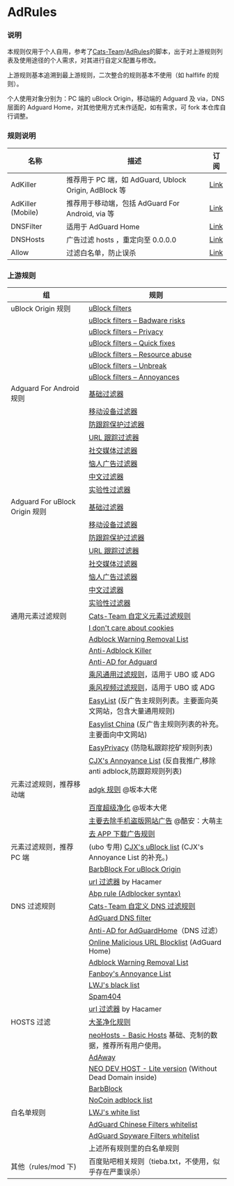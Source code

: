 # AdRules

### 说明

本规则仅用于个人自用，参考了[Cats-Team](https://github.com/Cats-Team)/[AdRules](https://github.com/Cats-Team/AdRules)的脚本，出于对上游规则列表及使用途径的个人需求，对其进行自定义配置与修改。

上游规则基本追溯到最上游规则，二次整合的规则基本不使用（如 halflife 的规则）。

个人使用对象分别为：PC 端的 uBlock Origin，移动端的 Adguard 及 via，DNS 层面的 Adguard Home，对其他使用方式未作适配，如有需求，可 fork 本仓库自行调整。

### 规则说明

| 名称              | 描述                                                  | 订阅                                                                         |
| ----------------- | ----------------------------------------------------- | ---------------------------------------------------------------------------- |
| AdKiller          | 推荐用于 PC 端，如 AdGuard, Ublock Origin, AdBlock 等 | [Link](https://raw.githubusercontent.com/PhoenixLjw/AdRules/main/filter.txt) |
| AdKiller (Mobile) | 推荐用于移动端，包括 AdGuard For Android, via 等      | [Link](https://raw.githubusercontent.com/PhoenixLjw/AdRules/main/mobile.txt) |
| DNSFilter         | 适用于 AdGuard Home                                   | [Link](https://raw.githubusercontent.com/PhoenixLjw/AdRules/main/dns.txt)    |
| DNSHosts          | 广告过滤 hosts ，重定向至 0.0.0.0                     | [Link](https://raw.githubusercontent.com/PhoenixLjw/AdRules/main/hosts.txt)  |
| Allow             | 过滤白名单，防止误杀                                  | [Link](https://raw.githubusercontent.com/PhoenixLjw/AdRules/main/allow.txt)  |

### 上游规则

| 组                             | 规则                                                                                                                                              |
| ------------------------------ | ------------------------------------------------------------------------------------------------------------------------------------------------- |
| uBlock Origin 规则             | [uBlock filters](https://raw.githubusercontent.com/uBlockOrigin/uAssets/master/filters/filters.txt)                                               |
|                                | [uBlock filters – Badware risks](https://raw.githubusercontent.com/uBlockOrigin/uAssets/master/filters/badware.txt)                               |
|                                | [uBlock filters – Privacy](https://raw.githubusercontent.com/uBlockOrigin/uAssets/master/filters/privacy.txt)                                     |
|                                | [uBlock filters – Quick fixes](https://raw.githubusercontent.com/uBlockOrigin/uAssets/master/filters/quick-fixes.txt)                             |
|                                | [uBlock filters – Resource abuse](https://raw.githubusercontent.com/uBlockOrigin/uAssets/master/filters/resource-abuse.txt)                       |
|                                | [uBlock filters – Unbreak](https://raw.githubusercontent.com/uBlockOrigin/uAssets/master/filters/unbreak.txt)                                     |
|                                | [uBlock filters – Annoyances](https://raw.githubusercontent.com/uBlockOrigin/uAssets/master/filters/annoyances.txt)                               |
| Adguard For Android 规则       | [基础过滤器](https://filters.adtidy.org/android/filters/2_optimized.txt)                                                                          |
|                                | [移动设备过滤器](https://filters.adtidy.org/android/filters/11_optimized.txt)                                                                     |
|                                | [防跟踪保护过滤器](https://filters.adtidy.org/android/filters/3_optimized.txt)                                                                    |
|                                | [URL 跟踪过滤器](https://filters.adtidy.org/android/filters/17_optimized.txt)                                                                     |
|                                | [社交媒体过滤器](https://filters.adtidy.org/android/filters/4_optimized.txt)                                                                      |
|                                | [恼人广告过滤器](https://filters.adtidy.org/android/filters/14_optimized.txt)                                                                     |
|                                | [中文过滤器](https://filters.adtidy.org/android/filters/224_optimized.txt)                                                                        |
|                                | [实验性过滤器](https://filters.adtidy.org/android/filters/5_optimized.txt)                                                                        |
| Adguard For uBlock Origin 规则 | [基础过滤器](https://filters.adtidy.org/extension/ublock/filters/2_optimized.txt)                                                                 |
|                                | [移动设备过滤器](https://filters.adtidy.org/extension/ublock/filters/11_optimized.txt)                                                            |
|                                | [防跟踪保护过滤器](https://filters.adtidy.org/extension/ublock/filters/3_optimized.txt)                                                           |
|                                | [URL 跟踪过滤器](https://filters.adtidy.org/extension/ublock/filters/17_optimized.txt)                                                            |
|                                | [社交媒体过滤器](https://filters.adtidy.org/extension/ublock/filters/4_optimized.txt)                                                             |
|                                | [恼人广告过滤器](https://filters.adtidy.org/extension/ublock/filters/14_optimized.txt)                                                            |
|                                | [中文过滤器](https://filters.adtidy.org/extension/ublock/filters/224_optimized.txt)                                                               |
|                                | [实验性过滤器](https://filters.adtidy.org/extension/ublock/filters/5_optimized.txt)                                                               |
| 通用元素过滤规则               | [Cats-Team 自定义元素过滤规则](https://raw.githubusercontent.com/Cats-Team/AdRules/main/mod/rules/adblock-rules.txt)                              |
|                                | [I don't care about cookies](https://www.i-dont-care-about-cookies.eu/abp/)                                                                       |
|                                | [Adblock Warning Removal List](https://easylist-downloads.adblockplus.org/antiadblockfilters.txt)                                                 |
|                                | [Anti-Adblock Killer](https://raw.githubusercontent.com/reek/anti-adblock-killer/master/anti-adblock-killer-filters.txt)                          |
|                                | [Anti-AD for Adguard](https://raw.githubusercontent.com/privacy-protection-tools/anti-AD/master/anti-ad-adguard.txt)                              |
|                                | [乘风通用过滤规则](https://raw.githubusercontent.com/xinggsf/Adblock-Plus-Rule/master/rule.txt)，适用于 UBO 或 ADG                                |
|                                | [乘风视频过滤规则](https://raw.githubusercontent.com/xinggsf/Adblock-Plus-Rule/master/mv.txt)，适用于 UBO 或 ADG                                  |
|                                | [EasyList](https://easylist-downloads.adblockplus.org/easylist.txt) (反广告主规则列表。主要面向英文网站，包含大量通用规则)                        |
|                                | [Easylist China](https://easylist-downloads.adblockplus.org/easylistchina.txt) (反广告主规则列表的补充。主要面向中文网站)                         |
|                                | [EasyPrivacy](https://easylist-downloads.adblockplus.org/easyprivacy.txt) (防隐私跟踪挖矿规则列表)                                                |
|                                | [CJX's Annoyance List](https://raw.githubusercontent.com/cjx82630/cjxlist/master/cjx-annoyance.txt) (反自我推广,移除 anti adblock,防跟踪规则列表) |
| 元素过滤规则，推荐移动端       | [adgk 规则](https://raw.githubusercontent.com/banbendalao/ADgk/master/ADgk.txt) @坂本大佬                                                         |
|                                | [百度超级净化](https://raw.githubusercontent.com/banbendalao/ADgk/master/kill-baidu-ad.txt) @坂本大佬                                             |
|                                | [主要去除手机盗版网站广告](https://raw.githubusercontent.com/damengzhu/banad/main/jiekouAD.txt) @酷安：大萌主                                     |
|                                | [去 APP 下载广告规则](https://raw.githubusercontent.com/Noyllopa/NoAppDownload/master/NoAppDownload.txt)                                          |
| 元素过滤规则，推荐 PC 端       | (ubo 专用) [CJX's uBlock list](https://raw.githubusercontent.com/cjx82630/cjxlist/master/cjx-ublock.txt) (CJX's Annoyance List 的补充。)          |
|                                | [BarbBlock For uBlock Origin](https://paulgb.github.io/BarbBlock/blacklists/ublock-origin.txt)                                                    |
|                                | [url 过滤器](https://raw.githubusercontent.com/Cats-Team/AdRule/main/url-filter.txt) by Hacamer                                                   |
|                                | [Abp rule (Adblocker syntax)](https://abp.oisd.nl/basic/)                                                                                         |
| DNS 过滤规则                   | [Cats-Team 自定义 DNS 过滤规则](https://raw.githubusercontent.com/Cats-Team/AdRules/main/mod/rules/dns-rules.txt)                                 |
|                                | [AdGuard DNS filter](https://adguardteam.github.io/AdGuardSDNSFilter/Filters/filter.txt)                                                          |
|                                | [Anti-AD for AdGuardHome](https://raw.githubusercontent.com/privacy-protection-tools/anti-AD/master/anti-ad-easylist.txt)（DNS 过滤）             |
|                                | [Online Malicious URL Blocklist](https://curben.gitlab.io/malware-filter/urlhaus-filter-agh-online.txt) (AdGuard Home)                            |
|                                | [Adblock Warning Removal List](https://easylist-downloads.adblockplus.org/antiadblockfilters.txt)                                                 |
|                                | [Fanboy's Annoyance List](https://easylist.to/easylist/fanboy-annoyance.txt)                                                                      |
|                                | [LWJ's black list](https://raw.githubusercontent.com/liwenjie119/adg-rules/master/black.txt)                                                      |
|                                | [Spam404](https://raw.githubusercontent.com/Spam404/lists/master/main-blacklist.txt)                                                              |
|                                | [url 过滤器](https://raw.githubusercontent.com/Cats-Team/AdRule/main/url-filter.txt) by Hacamer                                                   |
| HOSTS 过滤                     | [大圣净化规则](https://raw.githubusercontent.com/jdlingyu/ad-wars/master/hosts)                                                                   |
|                                | [neoHosts - Basic Hosts](https://cdn.jsdelivr.net/gh/neoFelhz/neohosts@gh-pages/basic/hosts.txt) 基础、克制的数据，推荐所有用户使用。             |
|                                | [AdAway](https://adaway.org/hosts.txt)                                                                                                            |
|                                | [NEO DEV HOST - Lite version](https://raw.githubusercontent.com/neodevpro/neodevhost/master/lite_host) (Without Dead Domain inside)               |
|                                | [BarbBlock](https://paulgb.github.io/BarbBlock/blacklists/hosts-file.txt)                                                                         |
|                                | [NoCoin adblock list](https://raw.githubusercontent.com/hoshsadiq/adblock-nocoin-list/master/hosts.txt)                                           |
| 白名单规则                     | [LWJ's white list](https://raw.githubusercontent.com/liwenjie119/adg-rules/master/white.txt)                                                      |
|                                | [AdGuard Chinese Filters whitelist](https://raw.githubusercontent.com/AdguardTeam/AdguardFilters/master/ChineseFilter/sections/whitelist.txt)     |
|                                | [AdGuard Spyware Filters whitelist](https://raw.githubusercontent.com/AdguardTeam/AdguardFilters/master/SpywareFilter/sections/whitelist.txt)     |
|                                | 上述所有规则里的白名单规则                                                                                                                        |
| 其他（rules/mod 下)            | 百度贴吧相关规则（tieba.txt，不使用，似乎存在严重误杀）                                                                                           |
